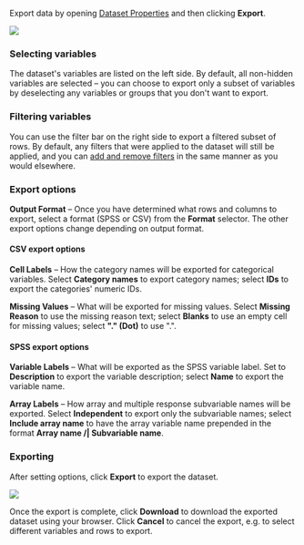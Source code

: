 Export data by opening [Dataset Properties](crunch_dataset-properties.html) and then clicking **Export**.

![](images/ExportData.png)

### Selecting variables

The dataset's variables are listed on the left side. By default, all non-hidden variables are selected – you can choose to export only a subset of variables by deselecting any variables or groups that you don't want to export.

### Filtering variables

You can use the filter bar on the right side to export a filtered subset of rows. By default, any filters that were applied to the dataset will still be applied, and you can [add and remove filters](crunch_filtering-data.html) in the same manner as you would elsewhere.

### Export options

**Output Format** – Once you have determined what rows and columns to export, select a format (SPSS or CSV) from the **Format** selector. The other export options change depending on output format.

#### CSV export options

**Cell Labels** – How the category names will be exported for categorical variables. Select **Category names** to export category names; select **IDs** to export the categories' numeric IDs.

**Missing Values** – What will be exported for missing values. Select **Missing Reason** to use the missing reason text; select **Blanks** to use an empty cell for missing values; select **"." (Dot)** to use ".".

#### SPSS export options

**Variable Labels** – What will be exported as the SPSS variable label. Set to **Description** to export the variable description; select **Name** to export the variable name.

**Array Labels** – How array and multiple response subvariable names will be exported. Select **Independent** to export only the subvariable names; select **Include array name** to have the array variable name prepended in the format **Array name /&#124; Subvariable name**.

### Exporting

After setting options, click **Export** to export the dataset.

![](images/DownloadExport.png)

Once the export is complete, click **Download** to download the exported dataset using your browser. Click **Cancel** to cancel the export, e.g. to select different variables and rows to export.
